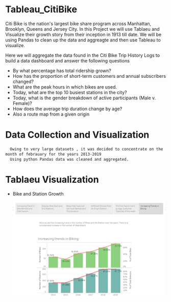 # Tableau_CitiBike
Citi Bike is the nation's largest bike share program across Manhattan, Brooklyn, Queens and Jersey City.
In this Project we will use Tablaeu and Visualize their growth story from their inception in 1913 till date.
We will be using Pandas to clean up the data and aggreagte and then use Tableau to visualize.

Here we will aggregate the data found in the Citi Bike Trip History Logs to build a data dashboard and answer the following questions 
  * By what percentage has total ridership grown?
  * How has the proportion of short-term customers and annual subscribers changed?
  * What are the peak hours in which bikes are used.
  * Today, what are the top 10 busiest stations in the city?
  * Today, what is the gender breakdown of active participants (Male v. Female)?
  *  How does the average trip duration change by age?
  * Also a route map from a given origin 
  
  # Data Collection and Visualization
  
      Owing to very large datasets , it was decided to concentrate on the month of febrauary for the years 2013-2019
      Using python Pandas data was cleaned and aggregated. 
     
   # Tablaeu Visualization 
   
   * Bike and Station Growth
   
      ![Visualization](https://github.com/LVijayaraghavan/Tableau_CitiBike/blob/master/Images/screenshot1.PNG)
